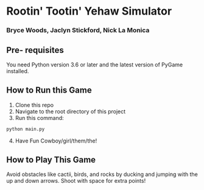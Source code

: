 # Rootin' Tootin' Yehaw Simulator

### Bryce Woods, Jaclyn Stickford, Nick La Monica

## Pre- requisites
You need Python version 3.6 or later and the latest version of PyGame installed.  

## How to Run this Game
1. Clone this repo
2. Navigate to the root directory of this project
3. Run this command:
```bash
python main.py
```
4. Have Fun Cowboy/girl/them/the!

## How to Play This Game
Avoid obstacles like cactii, birds, and rocks by ducking and jumping with the up and down arrows. Shoot with space for extra points!
